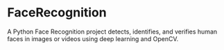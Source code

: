 # FaceRecognition
A Python Face Recognition project detects, identifies, and verifies human faces in images or videos using deep learning and OpenCV.
